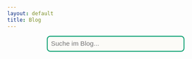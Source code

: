 ```yaml
---
layout: default
title: Blog
---
```


<div id="searchbox-container">
  <input id="searchbox" type="text" placeholder="Suche im Blog...">
  <div id="searchinfo" style="margin-top:0.5em; color:#009C6C; font-size:1em;"></div>
</div>
<div id="searchresults"></div>

<script>
document.addEventListener('DOMContentLoaded', function() {
    let posts = [];
    fetch('{{ "/search.json" | relative_url }}')
      .then(response => response.json())
      .then(function(json){
        posts = json;
      });

    const searchbox = document.getElementById('searchbox');
    const searchinfo = document.getElementById('searchinfo');
    const searchresults = document.getElementById('searchresults');

    searchbox.addEventListener('input', function(e) {
      let query = e.target.value.trim().toLowerCase();
      let out = '';
      if (query.length < 3) {
        searchresults.innerHTML = '';
        searchinfo.textContent = '';
        return;
      }

      // Suche im Inhalt und Titel
      let results = posts.filter(post =>
        post.content.toLowerCase().includes(query) ||
        post.title.toLowerCase().includes(query)
      );

      if (results.length > 0) {
        searchinfo.textContent = results.length + ' Treffer gefunden';
        results.forEach(post => {
          // Fundstellen hervorheben
          let snippet = post.content;
          let idx = snippet.toLowerCase().indexOf(query);
          if (idx > -1) {
            snippet = snippet.substring(Math.max(0, idx-60), idx+80);
          } else {
            snippet = snippet.substring(0, 140);
          }
          // Query fett markieren
          let re = new RegExp('('+query.replace(/[.*+?^${}()|[\]\\]/g, '\\$&')+')','gi');
          let excerpt = snippet.replace(re, '<b>$1</b>');

          // Datum parsen (falls im JSON vorhanden)
          let dateStr = '';
          if (post.date) {
            // ISO oder Jekyll Format
            let d = new Date(post.date);
            if (!isNaN(d)) {
              dateStr = d.toLocaleDateString('de-DE');
            }
          }

          out += `<div style="margin-bottom:1.5em">
            <a href="${post.url}"><strong>${post.title}</strong></a><br>
            <span style="color:#888;font-size:0.95em">${dateStr ? dateStr + ' – ' : ''}</span>
            <span>${excerpt}...</span>
          </div>`;
        });
      } else {
        searchinfo.textContent = '';
        out = '<span style="color:#AA0600;">Keine Treffer gefunden.</span>';
      }

      searchresults.innerHTML = out;
    });
});
</script>


<style>
#searchbox-container {
  display: flex;
  flex-direction: column;
  align-items: center;
  margin-bottom: 2em;
}
#searchbox {
  width: 320px;
  max-width: 90vw;
  padding: 0.5em;
  font-size: 1.1em;
  margin-bottom: 1.5em;
  border: 2px solid #009C6C;
  border-radius: 8px;
  outline: none;
  background: #FCFBF7;
  transition: border-color 0.2s;
}
#searchbox:focus {
  border-color: #AA0600;
}
#searchresults {
  max-width: 600px;
  margin-left: auto;
  margin-right: auto;
}

</style>
